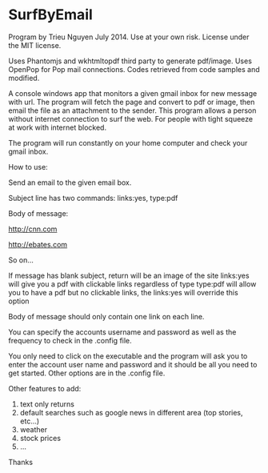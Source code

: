 SurfByEmail
===========

Program by Trieu Nguyen July 2014.
Use at your own risk.  License under the MIT license.


Uses Phantomjs and wkhtmltopdf third party to generate pdf/image.
Uses OpenPop for Pop mail connections.  Codes retrieved from code samples and modified.

A console windows app that monitors a given gmail inbox for new message with url.  The program will fetch the page and convert to pdf or image, then email the file as an attachment to the sender.  This program allows a person without internet connection to surf the web.  For people with tight squeeze at work with internet blocked.  

The program will run constantly on your home computer and check your gmail inbox.

How to use:

Send an email to the given email box.

Subject line has two commands:  links:yes, type:pdf

Body of message:  

http://cnn.com
                  
http://ebates.com
                  
So on...
                  
If message has blank subject, return will be an image of the site
links:yes will give you a pdf with clickable links regardless of type
type:pdf will allow you to have a pdf but no clickable links, the links:yes will override this option

Body of message should only contain one link on each line.

You can specify the accounts username and password as well as the frequency to check in the .config file.

You only need to click on the executable and the program will ask you to enter the account user name and password and it should be all you need to get started.  Other options are in the .config file.

Other features to add:
1. text only returns
2. default searches such as google news in different area (top stories, etc...)
3. weather
4. stock prices
5. ...

Thanks

